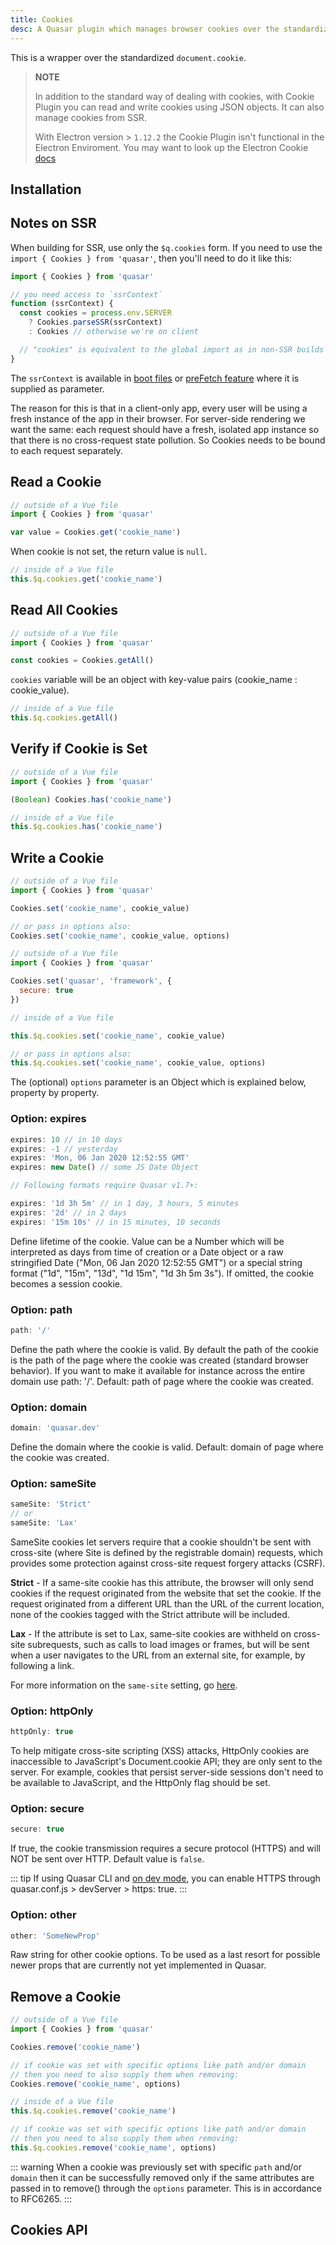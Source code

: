 ```yaml
---
title: Cookies
desc: A Quasar plugin which manages browser cookies over the standardized 'document.cookie', making it easy to read and write cookies even with SSR apps.
---
```

This is a wrapper over the standardized `document.cookie`.

> **NOTE**
>
> In addition to the standard way of dealing with cookies, with Cookie Plugin you can read and write cookies using JSON objects. It can also manage cookies from SSR.
> 
> With Electron version > `1.12.2` the Cookie Plugin isn't functional in the Electron Enviroment. You may want to look up the Electron Cookie [docs](https://www.electronjs.org/docs)

## Installation
<doc-installation plugins="Cookies" />

## Notes on SSR
When building for SSR, use only the `$q.cookies` form. If you need to use the `import { Cookies } from 'quasar'`, then you'll need to do it like this:

```js
import { Cookies } from 'quasar'

// you need access to `ssrContext`
function (ssrContext) {
  const cookies = process.env.SERVER
    ? Cookies.parseSSR(ssrContext)
    : Cookies // otherwise we're on client

  // "cookies" is equivalent to the global import as in non-SSR builds
}
```

The `ssrContext` is available in [boot files](/quasar-cli/boot-files) or [preFetch feature](/quasar-cli/prefetch-feature) where it is supplied as parameter.

The reason for this is that in a client-only app, every user will be using a fresh instance of the app in their browser. For server-side rendering we want the same: each request should have a fresh, isolated app instance so that there is no cross-request state pollution. So Cookies needs to be bound to each request separately.


## Read a Cookie

``` js
// outside of a Vue file
import { Cookies } from 'quasar'

var value = Cookies.get('cookie_name')
```

When cookie is not set, the return value is `null`.

```js
// inside of a Vue file
this.$q.cookies.get('cookie_name')
```

## Read All Cookies

``` js
// outside of a Vue file
import { Cookies } from 'quasar'

const cookies = Cookies.getAll()
```

`cookies` variable will be an object with key-value pairs (cookie_name : cookie_value).

```js
// inside of a Vue file
this.$q.cookies.getAll()
```

## Verify if Cookie is Set

``` js
// outside of a Vue file
import { Cookies } from 'quasar'

(Boolean) Cookies.has('cookie_name')
```

```js
// inside of a Vue file
this.$q.cookies.has('cookie_name')
```

## Write a Cookie

``` js
// outside of a Vue file
import { Cookies } from 'quasar'

Cookies.set('cookie_name', cookie_value)

// or pass in options also:
Cookies.set('cookie_name', cookie_value, options)
```

``` js
// outside of a Vue file
import { Cookies } from 'quasar'

Cookies.set('quasar', 'framework', {
  secure: true
})
```

```js
// inside of a Vue file

this.$q.cookies.set('cookie_name', cookie_value)

// or pass in options also:
this.$q.cookies.set('cookie_name', cookie_value, options)
```

The (optional) `options` parameter is an Object which is explained below, property by property.

### Option: expires

``` js
expires: 10 // in 10 days
expires: -1 // yesterday
expires: 'Mon, 06 Jan 2020 12:52:55 GMT'
expires: new Date() // some JS Date Object

// Following formats require Quasar v1.7+:

expires: '1d 3h 5m' // in 1 day, 3 hours, 5 minutes
expires: '2d' // in 2 days
expires: '15m 10s' // in 15 minutes, 10 seconds
```

Define lifetime of the cookie. Value can be a Number which will be interpreted as days from time of creation or a Date object or a raw stringified Date ("Mon, 06 Jan 2020 12:52:55 GMT") or a special string format ("1d", "15m", "13d", "1d 15m", "1d 3h 5m 3s"). If omitted, the cookie becomes a session cookie.

### Option: path

``` js
path: '/'
```

Define the path where the cookie is valid. By default the path of the cookie is the path of the page where the cookie was created (standard browser behavior). If you want to make it available for instance across the entire domain use path: '/'. Default: path of page where the cookie was created.

### Option: domain

``` js
domain: 'quasar.dev'
```

Define the domain where the cookie is valid. Default: domain of page where the cookie was created.

### Option: sameSite

``` js
sameSite: 'Strict'
// or
sameSite: 'Lax'
```

SameSite cookies let servers require that a cookie shouldn't be sent with cross-site (where Site is defined by the registrable domain) requests, which provides some protection against cross-site request forgery attacks (CSRF).

**Strict** - If a same-site cookie has this attribute, the browser will only send cookies if the request originated from the website that set the cookie. If the request originated from a different URL than the URL of the current location, none of the cookies tagged with the Strict attribute will be included.

**Lax** - If the attribute is set to Lax, same-site cookies are withheld on cross-site subrequests, such as calls to load images or frames, but will be sent when a user navigates to the URL from an external site, for example, by following a link.

For more information on the `same-site` setting, go [here](https://web.dev/samesite-cookies-explained/).

### Option: httpOnly

``` js
httpOnly: true
```

To help mitigate cross-site scripting (XSS) attacks, HttpOnly cookies are inaccessible to JavaScript's Document.cookie API; they are only sent to the server. For example, cookies that persist server-side sessions don't need to be available to JavaScript, and the HttpOnly flag should be set.

### Option: secure

``` js
secure: true
```

If true, the cookie transmission requires a secure protocol (HTTPS) and will NOT be sent over HTTP. Default value is `false`.

::: tip
If using Quasar CLI and [on dev mode](/quasar-cli/quasar-conf-js#property-devserver), you can enable HTTPS through quasar.conf.js > devServer > https: true.
:::

### Option: other

``` js
other: 'SomeNewProp'
```

Raw string for other cookie options. To be used as a last resort for possible newer props that are currently not yet implemented in Quasar.

## Remove a Cookie
``` js
// outside of a Vue file
import { Cookies } from 'quasar'

Cookies.remove('cookie_name')

// if cookie was set with specific options like path and/or domain
// then you need to also supply them when removing:
Cookies.remove('cookie_name', options)
```

```js
// inside of a Vue file
this.$q.cookies.remove('cookie_name')

// if cookie was set with specific options like path and/or domain
// then you need to also supply them when removing:
this.$q.cookies.remove('cookie_name', options)
```

::: warning
When a cookie was previously set with specific `path` and/or `domain` then it can be successfully removed only if the same attributes are passed in to remove() through the `options` parameter. This is in accordance to RFC6265.
:::

## Cookies API
<doc-api file="Cookies" />
